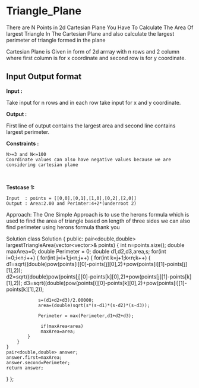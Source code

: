 # Triangle_Plane

There are N Points in 2d Cartesian Plane You Have To Calculate The Area Of largest Triangle In The Cartesian Plane and also calculate the largest perimeter of triangle formed in the plane

Cartesian Plane is Given in form of 2d arrray with n  rows and 2 column where first column is for x coordinate and second row is for y coordinate.

## Input Output format

**Input :**

Take input for n rows and in each row take input for x and y coordinate.

**Output :**

First line of output contains the largest area and second line contains largest perimeter.

**Constraints :**

    N>=3 and N<=100
    Coordinate values can also have negative values because we are considering cartesian plane
</br>

**Testcase 1:**

    Input  : points = [[0,0],[0,1],[1,0],[0,2],[2,0]]
    Output : Area:2.00 and Perimter:4+2*(underroot 2)

Approach:
The One Simple Approach is to use the herons formula which is used to find the area of triangle based on length of three sides we can also find perimeter using herons formula thank you

Solution
class Solution {
public:
    pair<double,double> largestTriangleArea(vector<vector<int>>& points) {
    int n=points.size();
    double maxArea=0;
    double Perimeter = 0;
    double d1,d2,d3,area,s;
    for(int i=0;i<n;i++)
    {
        for(int j=i+1;j<n;j++)
        {
            for(int k=j+1;k<n;k++)
            {
                d1=sqrt((double)pow(points[i][0]-points[j][0],2)+pow(points[i][1]-points[j][1],2));    
                d2=sqrt((double)pow(points[j][0]-points[k][0],2)+pow(points[j][1]-points[k][1],2));
                d3=sqrt((double)pow(points[i][0]-points[k][0],2)+pow(points[i][1]-points[k][1],2));
                                   
                s=(d1+d2+d3)/2.00000;
                area=(double)sqrt(s*(s-d1)*(s-d2)*(s-d3));
                
                Perimeter = max(Perimeter,d1+d2+d3);
                
                 if(maxArea<area)
                 maxArea=area;   
            }
        }
    }
    pair<double,double> answer;
    answer.first=maxArea;
    answer.second=Perimeter;
    return answer;
}
};
